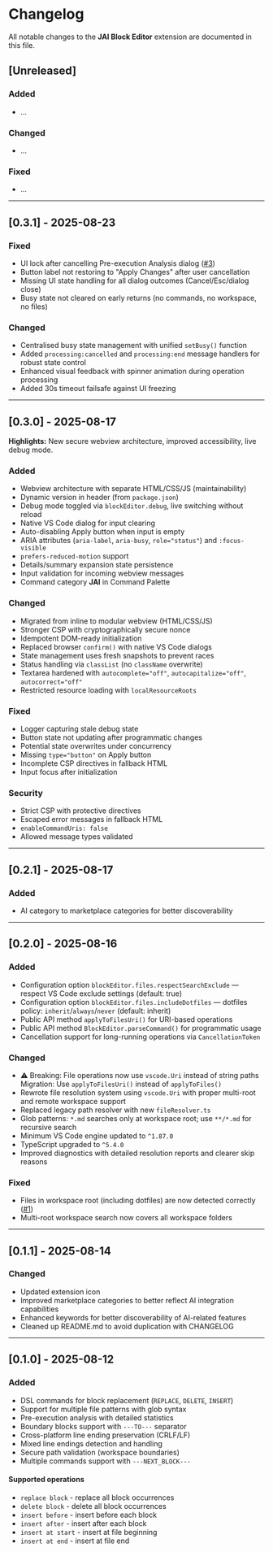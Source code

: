 # Changelog

All notable changes to the **JAI Block Editor** extension are documented in this file.

## [Unreleased]

### Added
- ...

### Changed
- ...

### Fixed
- ...

---

## [0.3.1] - 2025-08-23

### Fixed
- UI lock after cancelling Pre-execution Analysis dialog ([#3](https://github.com/JeenyJAI/jai-vscode-block-editor/issues/3))
- Button label not restoring to "Apply Changes" after user cancellation
- Missing UI state handling for all dialog outcomes (Cancel/Esc/dialog close)
- Busy state not cleared on early returns (no commands, no workspace, no files)

### Changed
- Centralised busy state management with unified `setBusy()` function
- Added `processing:cancelled` and `processing:end` message handlers for robust state control
- Enhanced visual feedback with spinner animation during operation processing
- Added 30s timeout failsafe against UI freezing

---

## [0.3.0] - 2025-08-17
**Highlights:** New secure webview architecture, improved accessibility, live debug mode.

### Added
- Webview architecture with separate HTML/CSS/JS (maintainability)
- Dynamic version in header (from `package.json`)
- Debug mode toggled via `blockEditor.debug`, live switching without reload
- Native VS Code dialog for input clearing
- Auto-disabling Apply button when input is empty
- ARIA attributes (`aria-label`, `aria-busy`, `role="status"`) and `:focus-visible`
- `prefers-reduced-motion` support
- Details/summary expansion state persistence
- Input validation for incoming webview messages
- Command category **JAI** in Command Palette

### Changed
- Migrated from inline to modular webview (HTML/CSS/JS)
- Stronger CSP with cryptographically secure nonce
- Idempotent DOM-ready initialization
- Replaced browser `confirm()` with native VS Code dialogs
- State management uses fresh snapshots to prevent races
- Status handling via `classList` (no `className` overwrite)
- Textarea hardened with `autocomplete="off"`, `autocapitalize="off"`, `autocorrect="off"`
- Restricted resource loading with `localResourceRoots`

### Fixed
- Logger capturing stale debug state
- Button state not updating after programmatic changes
- Potential state overwrites under concurrency
- Missing `type="button"` on Apply button
- Incomplete CSP directives in fallback HTML
- Input focus after initialization

### Security
- Strict CSP with protective directives
- Escaped error messages in fallback HTML
- `enableCommandUris: false`
- Allowed message types validated

---

## [0.2.1] - 2025-08-17

### Added
- AI category to marketplace categories for better discoverability

---

## [0.2.0] - 2025-08-16

### Added
- Configuration option `blockEditor.files.respectSearchExclude` — respect VS Code exclude settings (default: true)
- Configuration option `blockEditor.files.includeDotfiles` — dotfiles policy: `inherit`/`always`/`never` (default: inherit)
- Public API method `applyToFilesUri()` for URI-based operations
- Public API method `BlockEditor.parseCommand()` for programmatic usage
- Cancellation support for long-running operations via `CancellationToken`

### Changed
- ⚠️ Breaking: File operations now use `vscode.Uri` instead of string paths
  Migration: Use `applyToFilesUri()` instead of `applyToFiles()`
- Rewrote file resolution system using `vscode.Uri` with proper multi-root and remote workspace support
- Replaced legacy path resolver with new `fileResolver.ts`
- Glob patterns: `*.md` searches only at workspace root; use `**/*.md` for recursive search
- Minimum VS Code engine updated to `^1.87.0`
- TypeScript upgraded to `^5.4.0`
- Improved diagnostics with detailed resolution reports and clearer skip reasons

### Fixed
- Files in workspace root (including dotfiles) are now detected correctly ([#1](https://github.com/JeenyJAI/jai-vscode-block-editor/issues/1))
- Multi-root workspace search now covers all workspace folders

---

## [0.1.1] - 2025-08-14

### Changed
- Updated extension icon
- Improved marketplace categories to better reflect AI integration capabilities
- Enhanced keywords for better discoverability of AI-related features
- Cleaned up README.md to avoid duplication with CHANGELOG

---

## [0.1.0] - 2025-08-12

### Added
- DSL commands for block replacement (`REPLACE`, `DELETE`, `INSERT`)
- Support for multiple file patterns with glob syntax
- Pre-execution analysis with detailed statistics
- Boundary blocks support with `---TO---` separator
- Cross-platform line ending preservation (CRLF/LF)
- Mixed line endings detection and handling
- Secure path validation (workspace boundaries)
- Multiple commands support with `---NEXT_BLOCK---`

#### Supported operations
- `replace block` - replace all block occurrences
- `delete block` - delete all block occurrences
- `insert before` - insert before each block
- `insert after` - insert after each block
- `insert at start` - insert at file beginning
- `insert at end` - insert at file end